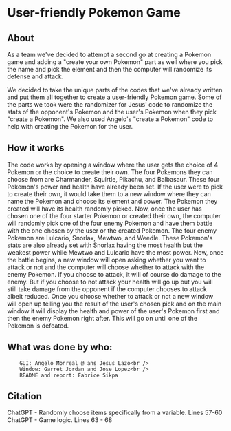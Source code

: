 # User-friendly Pokemon Game

## About
<p>As a team we've decided to attempt a second go at creating a Pokemon game
and adding a "create your own Pokemon" part as well where you pick the name
and pick the element and then the computer will randomize its defense
and attack.<P>
  
</P>We decided to take the unique parts of the codes that we've already written and 
put them all together to create a user-friendly Pokemon game. Some of the parts we took
were the randomizer for Jesus' code to randomize the stats of the opponent's Pokemon and 
the user's Pokemon when they pick "create a Pokemon". We also used Angelo's "create a Pokemon" code to help 
with creating the Pokemon for the user.</P>

## How it works
</P>The code works by opening a window where the user gets the choice of 4 Pokemon or the choice to create their 
own. The four Pokemons they can choose from are Charmander, Squirtle, Pikachu, and Balbasaur. These four Pokemon's 
power and health have already been set. If the user were to pick to create their own, it would take them to a new 
window where they can name the Pokemon and choose its element and power. The Pokemon they created will have 
its health randomly picked. Now, once the user has chosen one of the four starter Pokemon or created their own,
the computer will randomly pick one of the four enemy Pokemon and have them battle with the one chosen by the user or the created Pokemon.
The four enemy Pokemon are Lulcario, Snorlax, Mewtwo, and Weedle. These Pokemon's stats are also already set with Snorlax having the 
most health but the weakest power while Mewtwo and Lulcario have the most power. Now, once the battle begins, a new window will open asking whether you
want to attack or not and the computer will choose whether to attack with the enemy Pokemon. If you choose to attack, it will of course do damage to the enemy.
But if you choose to not attack your health will go up but you will still take damage from the opponent if the computer chooses to attack albeit reduced.
Once you choose whether to attack
or not a new window will open up telling you the result of the user's chosen pick and on the main window it will display the health and power of the user's Pokemon first 
and then the enemy Pokemon right after. This will go on until one of the Pokemon is defeated.



## What was done by who:<br />
        GUI: Angelo Monreal @ ans Jesus Lazo<br />
        Window: Garret Jordan and Jose Lopez<br />
        README and report: Fabrice Sikpa

## Citation
ChatGPT - Randomly choose items specifically from a variable. Lines 57-60
ChatGPT - Game logic. Lines 63 - 68

